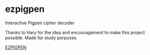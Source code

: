# ezpigpen
 Interactive Pigpen cipher decoder

Thanks to Hary for the idea and encouragement to make this project possible.
Made for study porpuses.

<a href="https://michaelcalb.github.io/ezpigpen/
">EZPIGPEN</a>
